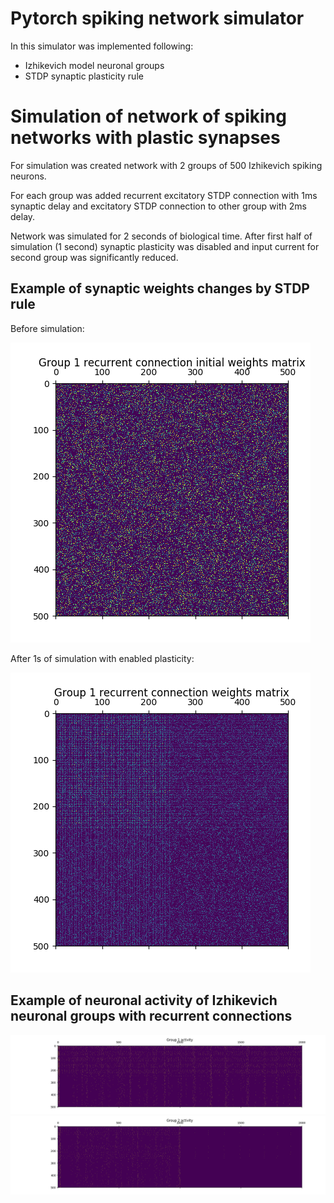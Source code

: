 # Pytorch spiking network simulator

In this simulator was implemented following: 
* Izhikevich model neuronal groups
* STDP synaptic plasticity rule

Simulation of network of spiking networks with plastic synapses
===============================================================

For simulation was created network with 2 groups of 500 Izhikevich spiking neurons.

For each group was added recurrent excitatory STDP connection with 1ms synaptic delay and excitatory STDP connection to other group with 2ms delay.

Network was simulated for 2 seconds of biological time.
After first half of simulation (1 second) synaptic plasticity was disabled and input current for second group was significantly reduced. 

Example of synaptic weights changes by STDP rule
------------------------------------------------

Before simulation:

![Before](https://github.com/kraglik/pytorch-spiking-network/raw/master/plots/g1_to_g1_w_initial.png "Before simulation")

After 1s of simulation with enabled plasticity:

![After](https://github.com/kraglik/pytorch-spiking-network/raw/master/plots/g1_to_g1_w.png "After 1s of simulation with enabled plasticity")

Example of neuronal activity of Izhikevich neuronal groups with recurrent connections
-------------------------------------------------------------------------------------

![Group 1](https://github.com/kraglik/pytorch-spiking-network/raw/master/plots/group_1_activity.png "Group 1")
![Group 2](https://github.com/kraglik/pytorch-spiking-network/raw/master/plots/group_2_activity.png "Group 2")
